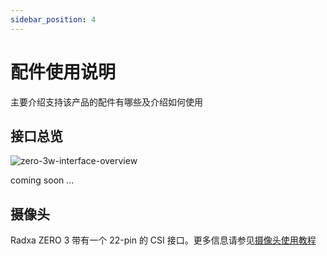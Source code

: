 ```yaml
---
sidebar_position: 4
---
```


# 配件使用说明

主要介绍支持该产品的配件有哪些及介绍如何使用

## 接口总览

<Tabs queryString="camera">
<TabItem value="ZERO 3W">

![zero-3w-interface-overview](/img/zero/zero3w/zero-3w-interface-overview.webp)

</TabItem>
<TabItem value="ZERO 3E">

coming soon ...

</TabItem>
</Tabs>

## 摄像头

Radxa ZERO 3 带有一个 22-pin 的 CSI 接口。更多信息请参见[摄像头使用教程](/zero/zero3/accessories/camera.md)
